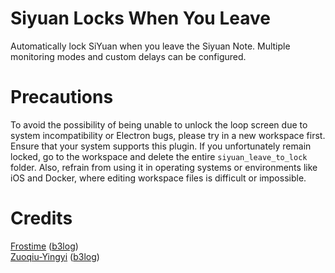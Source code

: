 # Siyuan Locks When You Leave
Automatically lock SiYuan when you leave the Siyuan Note. Multiple monitoring modes and custom delays can be configured.

# Precautions
To avoid the possibility of being unable to unlock the loop screen due to system incompatibility or Electron bugs, please try in a new workspace first. Ensure that your system supports this plugin.
If you unfortunately remain locked, go to the workspace and delete the entire `siyuan_leave_to_lock` folder. Also, refrain from using it in operating systems or environments like iOS and Docker, where editing workspace files is difficult or impossible.

# Credits   
[Frostime](https://github.com/frostime)   ([b3log](https://ld246.com/member/Frostime))   
[Zuoqiu-Yingyi](https://github.com/Zuoqiu-Yingyi)   ([b3log](https://ld246.com/member/shuoying))   

